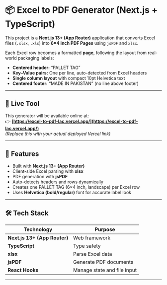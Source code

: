 # 📦 Excel to PDF Generator (Next.js + TypeScript)

This project is a **Next.js 13+ (App Router)** application that converts Excel files (`.xlsx`, `.xls`) into **6×4 inch PDF Pages** using `jsPDF` and `xlsx`.

Each Excel row becomes a formatted **page**, following the layout from real-world packaging labels:

- **Centered header:** “PALLET TAG”  
- **Key–Value pairs:** One per line, auto-detected from Excel headers  
- **Single column layout** with compact 10pt Helvetica text  
- **Centered footer:** “MADE IN PAKISTAN” (no line above footer)

---

## 🚀 Live Tool
This generator will be available online at:  
👉 **[https://excel-to-pdf-lac.vercel.app/](https://excel-to-pdf-lac.vercel.app/)**  
*(Replace this with your actual deployed Vercel link)*

---

## 🧩 Features

- Built with **Next.js 13+ (App Router)**
- Client-side Excel parsing with **xlsx**
- PDF generation with **jsPDF**
- Auto-detects headers and rows dynamically
- Creates one PALLET TAG (6×4 inch, landscape) per Excel row
- Uses **Helvetica (bold/regular)** font for accurate label look

---

## 🛠️ Tech Stack

| Technology | Purpose |
|-------------|----------|
| **Next.js 13+ (App Router)** | Web framework |
| **TypeScript** | Type safety |
| **xlsx** | Parse Excel data |
| **jsPDF** | Generate PDF documents |
| **React Hooks** | Manage state and file input |

---